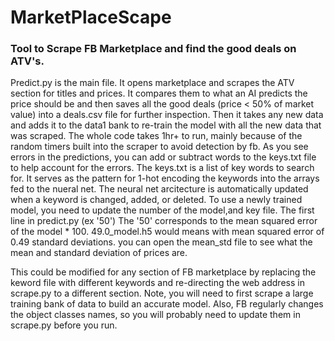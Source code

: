 # MarketPlaceScape

### Tool to Scrape FB Marketplace and find the good deals on ATV's.

Predict.py is the main file.  It opens marketplace and scrapes the ATV section for titles and prices.  It compares them to what an AI predicts the price should be and then saves all the good deals (price < 50% of market value) into a deals.csv file for further inspection.  Then it takes any new data and adds it to the data1 bank to re-train the model with all the new data that was scraped.  The whole code takes 1hr+ to run, mainly because of the random timers built into the scraper to avoid detection by fb.  As you see errors in the predictions, you can add or subtract words to the keys.txt file to help account for the errors.  The keys.txt is a list of key words to search for.  It serves as the pattern for 1-hot encoding the keywords into the arrays fed to the nueral net.  The neural net arcitecture is automatically updated when a keyword is changed, added, or deleted.   To use a newly trained model,  you need to update the number of the model,and key file.  The first line in predict.py (ex '50')  The '50' corresponds to the mean squared error of the model * 100.   49.0_model.h5 would means with mean squared error of 0.49 standard deviations.  you can open the mean_std file to see what the mean and standard deviation of prices are.

This could be modified for any section of FB marketplace by replacing the keword file with different keywords and re-directing the web address in scrape.py to a different section. Note, you will need to first scrape a large training bank of data to build an accurate model.  Also,  FB regularly changes the object classes names, so you will probably need to update them in scrape.py before you run.
